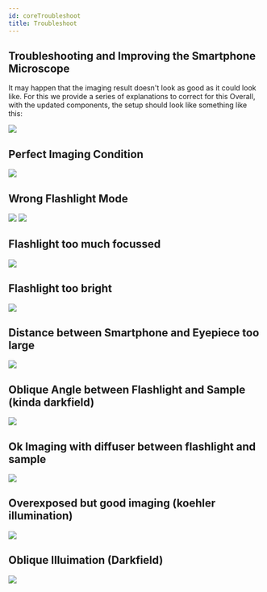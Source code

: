```yaml
---
id: coreTroubleshoot
title: Troubleshoot
---
```




## Troubleshooting and Improving the Smartphone Microscope

It may happen that the imaging result doesn't look as good as it could look like. For this we provide a series of explanations to correct for this
Overall, with the updated components, the setup should look like something like this:

![](../IMAGES/SmartphoneMicroscopeTroubleshoot_11.jpeg)

## Perfect Imaging Condition

![](../IMAGES/SmartphoneMicroscopeTroubleshoot_10.jpeg)

## Wrong Flashlight Mode

![](../IMAGES/flashlightmodes.png)
![](../IMAGES/SmartphoneMicroscopeTroubleshoot_9.jpeg)

## Flashlight too much focussed
![](../IMAGES/SmartphoneMicroscopeTroubleshoot_8.jpeg)

## Flashlight too bright

![](../IMAGES/SmartphoneMicroscopeTroubleshoot_7.jpeg)


## Distance between Smartphone and Eyepiece too large

![](../IMAGES/SmartphoneMicroscopeTroubleshoot_6.jpeg)

## Oblique Angle between Flashlight and Sample (kinda darkfield)

![](../IMAGES/SmartphoneMicroscopeTroubleshoot_5.jpeg)

## Ok Imaging with diffuser between flashlight and sample

![](../IMAGES/SmartphoneMicroscopeTroubleshoot_4.jpeg)

## Overexposed but good imaging (koehler illumination)

![](../IMAGES/SmartphoneMicroscopeTroubleshoot_3.jpeg)

## Oblique Illuimation (Darkfield)

![](../IMAGES/SmartphoneMicroscopeTroubleshoot_2.jpeg)
